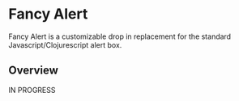 # Fancy Alert

Fancy Alert is a customizable drop in replacement for the standard Javascript/Clojurescript alert box.

## Overview

IN PROGRESS
